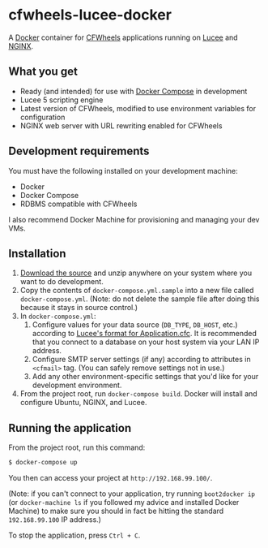# cfwheels-lucee-docker

A [Docker][1] container for [CFWheels][2] applications running on [Lucee][3] and [NGINX][5].

## What you get

-   Ready (and intended) for use with [Docker Compose][6] in development
-   Lucee 5 scripting engine
-   Latest version of CFWheels, modified to use environment variables for configuration
-   NGINX web server with URL rewriting enabled for CFWheels

## Development requirements

You must have the following installed on your development machine:

-  Docker
-  Docker Compose
-  RDBMS compatible with CFWheels

I also recommend Docker Machine for provisioning and managing your dev VMs.

## Installation

1.  [Download the source][7] and unzip anywhere on your system where you want to do development.
2.  Copy the contents of `docker-compose.yml.sample` into a new file called `docker-compose.yml`. (Note: do not delete
    the sample file after doing this because it stays in source control.)
3.  In `docker-compose.yml`:
    1.  Configure values for your data source (`DB_TYPE`, `DB_HOST`, etc.) according to
        [Lucee's format for Application.cfc][8]. It is recommended that you connect to a database on your host system
        via your LAN IP address.
    2.  Configure SMTP server settings (if any) according to attributes in `<cfmail>` tag. (You can safely remove
        settings not in use.)
    3.  Add any other environment-specific settings that you'd like for your development environment.
4.  From the project root, run `docker-compose build`. Docker will install and configure Ubuntu, NGINX, and Lucee.

## Running the application

From the project root, run this command:

```bash
$ docker-compose up
```

You then can access your project at `http://192.168.99.100/`.

(Note: if you can't connect to your application, try running `boot2docker ip` (or `docker-machine ls` if you followed
my advice and installed Docker Machine) to make sure you should in fact be hitting the standard `192.168.99.100` IP
address.)

To stop the application, press `Ctrl + C`.


[1]: https://www.docker.com/
[2]: http://cfwheels.org/
[3]: http://lucee.org/
[5]: http://nginx.org/
[6]: https://docs.docker.com/compose/
[7]: https://github.com/liquifusion/cfwheels-lucee-docker/archive/master.zip
[8]: https://bitbucket.org/lucee/lucee/wiki/Cookbook_Datasource_Define_Datasource#markdown-header-create-a-datasource-in-the-applicationcfc
[9]: http://phusion.github.io/baseimage-docker/
